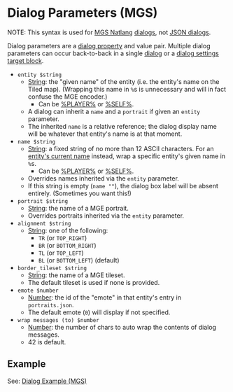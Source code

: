 # Dialog Parameters (MGS)

NOTE: This syntax is used for [MGS Natlang](../mgs/mgs_natlang) [dialogs](../mgs/dialogs_mgs), not [JSON dialogs](../dialogs/dialogs_json).

Dialog parameters are a [dialog property](../dialogs/dialog_properties) and value pair. Multiple dialog parameters can occur back-to-back in a single [dialog](../mgs/dialogs_mgs) or a [dialog settings target block](../mgs/dialog_settings_target_block).

- `entity $string`
	- [String](../mgs/variables/string): the "given name" of the entity (i.e. the entity's name on the Tiled map). (Wrapping this name in `%`s is unnecessary and will in fact confuse the MGE encoder.)
		- Can be [%PLAYER%](../entities/PLAYER) or [%SELF%](../entities/SELF).
	- A dialog can inherit a `name` and a `portrait` if given an `entity` parameter.
	- The inherited `name` is a relative reference; the dialog display name will be whatever that entity's name is at that moment.
- `name $string`
	- [String](../mgs/variables/string): a fixed string of no more than 12 ASCII characters. For an [entity's current name](../scripts/printing_current_values) instead, wrap a specific entity's given name in `%`s.
		- Can be [%PLAYER%](../entities/PLAYER) or [%SELF%](../entities/SELF).
	- Overrides names inherited via the `entity` parameter.
	- If this string is empty (`name ""`), the dialog box label will be absent entirely. (Sometimes you want this!)
- `portrait $string`
	- [String](../mgs/variables/string): the name of a MGE portrait.
	- Overrides portraits inherited via the `entity` parameter.
- `alignment $string`
	- [String](../mgs/variables/string): one of the following:
		- `TR` (or `TOP_RIGHT`)
		- `BR` (or `BOTTOM_RIGHT`)
		- `TL` (or `TOP_LEFT`)
		- `BL` (or `BOTTOM_LEFT`) (default)
- `border_tileset $string`
	- [String](../mgs/variables/string): the name of a MGE tileset.
	- The default tileset is used if none is provided.
- `emote $number`
	- [Number](../mgs/variables/number): the id of the "emote" in that entity's entry in `portraits.json`.
	- The default emote (`0`) will display if not specified.
- `wrap messages (to) $number`
	- [Number](../mgs/variables/number): the number of chars to auto wrap the contents of dialog messages.
	- 42 is default.

## Example

See: [Dialog Example (MGS)](../mgs/dialog_example_mgs)